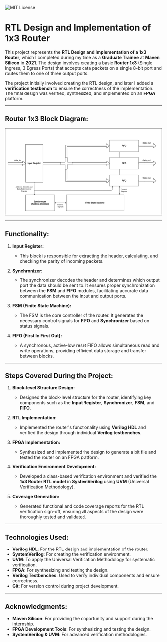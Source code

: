 ![MIT License](https://img.shields.io/badge/License-MIT-yellow.svg)
# RTL Design and Implementation of 1x3 Router

This project represents the **RTL Design and Implementation of a 1x3 Router**, which I completed during my time as a **Graduate Trainee** at **Maven Silicon** in **2021**. The design involves creating a basic **Router 1x3** (Single Ingress, 3 Egress Ports) that accepts data packets on a single 8-bit port and routes them to one of three output ports.

The project initially involved creating the RTL design, and later I added a **verification testbench** to ensure the correctness of the implementation. The final design was verified, synthesized, and implemented on an **FPGA** platform.

---

## Router 1x3 Block Diagram:
![Router 1x3 Block Diagram](./router.png?raw=true)

---

## Functionality:

1. **Input Register:**
   - This block is responsible for extracting the header, calculating, and checking the parity of incoming packets.
   
2. **Synchronizer:**
   - The synchronizer decodes the header and determines which output port the data should be sent to. It ensures proper synchronization between the **FSM** and **FIFO** modules, facilitating accurate data communication between the input and output ports.
   
3. **FSM (Finite State Machine):**
   - The FSM is the core controller of the router. It generates the necessary control signals for **FIFO** and **Synchronizer** based on status signals.
   
4. **FIFO (First In First Out):**
   - A synchronous, active-low reset FIFO allows simultaneous read and write operations, providing efficient data storage and transfer between blocks.

---

## Steps Covered During the Project:

1. **Block-level Structure Design:**
   - Designed the block-level structure for the router, identifying key components such as the **Input Register**, **Synchronizer**, **FSM**, and **FIFO**.

2. **RTL Implementation:**
   - Implemented the router's functionality using **Verilog HDL** and verified the design through individual **Verilog testbenches**.

3. **FPGA Implementation:**
   - Synthesized and implemented the design to generate a bit file and tested the router on an FPGA platform.

4. **Verification Environment Development:**
   - Developed a class-based verification environment and verified the **1x3 Router RTL model** in **SystemVerilog** using **UVM** (Universal Verification Methodology).

5. **Coverage Generation:**
   - Generated functional and code coverage reports for the RTL verification sign-off, ensuring all aspects of the design were thoroughly tested and validated.

---

## Technologies Used:

- **Verilog HDL**: For the RTL design and implementation of the router.
- **SystemVerilog**: For creating the verification environment.
- **UVM**: To apply the Universal Verification Methodology for systematic verification.
- **FPGA**: For synthesizing and testing the design.
- **Verilog Testbenches**: Used to verify individual components and ensure correctness.
- **Git**: For version control during project development.

---

## Acknowledgments:

- **Maven Silicon**: For providing the opportunity and support during the internship.
- **FPGA Development Tools**: For synthesizing and testing the design.
- **SystemVerilog & UVM**: For advanced verification methodologies.

